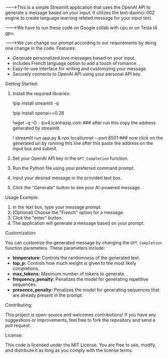 --->This is a simple Streamlit application that uses the OpenAI API to generate a message based on your input. It utilizes the text-davinci-002 engine to create language learning related message for your input text.



--->We have to run these code on Google collab with cpu or on Tesla t4 gpu.



--->We can change our prompt according to our requirements by doing one change in the code.
Features:

* Generate personalized love messages based on your input.
* Includes French language option to add a touch of romance.
* Easy-to-use interface for writing and customizing your message.
* Securely connects to OpenAI API using your personal API key.

Getting Started:

1. Install the required libraries:
   
   !pip install streamlit -q
   
   !pip install openai==0.28
   
   !wget -q -O - ipv4.icanhazip.com   ### after run this copy the address generated by streamlit.
   
   ! streamlit run app.py & npx localtunnel --port 8501  ### now click on the generated url by running this line after this paste the address on the input box and submit.
  
3. Set your OpenAI API key in the `GPT_Completion` function.
4. Run the Python file using your preferred command prompt.
5. Input your desired message in the provided text box.
6. Click the "Generate" button to see your AI-powered message.

Usage Example:

1. In the text box, type your message prompt.
2. (Optional) Choose the "French" option for a message.
3. Click the "enter" button.
4. The application will generate a message based on your prompt.

Customization:

You can customize the generated message by changing the `GPT_Completion` function parameters. These parameters include:

* **temperature:** Controls the randomness of the generated text.
* **top_p:** Controls how much weight is given to the most likely completions.
* **max_tokens:** Maximum number of tokens to generate.
* **frequency_penalty:** Penalizes the model for generating repetitive sequences.
* **presence_penalty:** Penalizes the model for generating sequences that are already present in the prompt.

Contributing:

This project is open-source and welcomes contributions! If you have any suggestions or improvements, feel free to fork the repository and send a pull request.

License:

This code is licensed under the MIT License. You are free to use, modify, and distribute it as long as you comply with the license terms.
